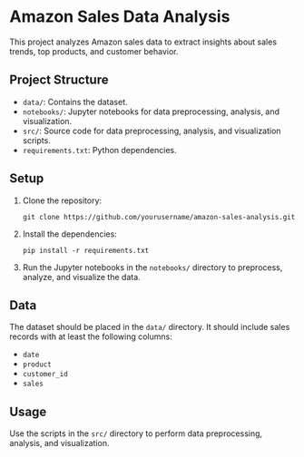 # Amazon Sales Data Analysis

This project analyzes Amazon sales data to extract insights about sales trends, top products, and customer behavior.

## Project Structure

- `data/`: Contains the dataset.
- `notebooks/`: Jupyter notebooks for data preprocessing, analysis, and visualization.
- `src/`: Source code for data preprocessing, analysis, and visualization scripts.
- `requirements.txt`: Python dependencies.

## Setup

1. Clone the repository:
    ```
    git clone https://github.com/yourusername/amazon-sales-analysis.git
    ```

2. Install the dependencies:
    ```
    pip install -r requirements.txt
    ```

3. Run the Jupyter notebooks in the `notebooks/` directory to preprocess, analyze, and visualize the data.

## Data

The dataset should be placed in the `data/` directory. It should include sales records with at least the following columns:
- `date`
- `product`
- `customer_id`
- `sales`

## Usage

Use the scripts in the `src/` directory to perform data preprocessing, analysis, and visualization.
